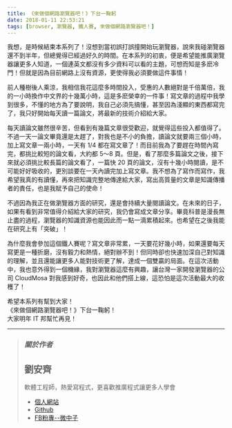 ```yaml
---
title: 《來做個網路瀏覽器吧！》下台一鞠躬
date: 2018-01-11 22:53:21
tags: [browser, 瀏覽器, 鐵人賽, 來做個網路瀏覽器吧！]
---
```


                    
&#x6211;&#x60F3;&#xFF0C;&#x662F;&#x6642;&#x5019;&#x7D50;&#x675F;&#x672C;&#x7CFB;&#x5217;&#x4E86;&#xFF01;&#x6C92;&#x60F3;&#x5230;&#x7576;&#x521D;&#x8AA4;&#x6253;&#x8AA4;&#x649E;&#x958B;&#x59CB;&#x73A9;&#x700F;&#x89BD;&#x5668;&#xFF0C;&#x8AAA;&#x4F86;&#x6211;&#x78B0;&#x700F;&#x89BD;&#x5668;&#x9084;&#x4E0D;&#x5230;&#x534A;&#x5E74;&#xFF0C;&#x4F46;&#x7E3D;&#x89BA;&#x5F97;&#x5DF2;&#x7D93;&#x904E;&#x597D;&#x4E45;&#x7684;&#x6642;&#x9593;&#x3002;&#x5728;&#x672C;&#x7CFB;&#x5217;&#x7684;&#x521D;&#x8877;&#xFF0C;&#x4FBF;&#x662F;&#x5E0C;&#x671B;&#x80FD;&#x63A8;&#x5EE3;&#x700F;&#x89BD;&#x5668;&#x8B93;&#x66F4;&#x591A;&#x4EBA;&#x77E5;&#x9053;&#xFF0C;&#x4E00;&#x500B;&#x9023;&#x82F1;&#x6587;&#x90FD;&#x6C92;&#x6709;&#x591A;&#x5C11;&#x8CC7;&#x6599;&#x53EF;&#x4EE5;&#x770B;&#x7684;&#x4E3B;&#x984C;&#xFF0C;&#x53EF;&#x60F3;&#x800C;&#x77E5;&#x662F;&#x591A;&#x9EBD;&#x51B7;&#x9580;&#xFF01;&#x4F46;&#x5C31;&#x662F;&#x56E0;&#x70BA;&#x76EE;&#x524D;&#x7DB2;&#x8DEF;&#x4E0A;&#x6C92;&#x6709;&#x8CC7;&#x6E90;&#xFF0C;&#x66F4;&#x4F7F;&#x5F97;&#x6211;&#x5FC5;&#x9808;&#x8981;&#x505A;&#x9019;&#x4EF6;&#x4E8B;&#x60C5;&#xFF01;</p>
<p>&#x524D;&#x4EBA;&#x7A2E;&#x6A39;&#x5F8C;&#x4EBA;&#x4E58;&#x6DBC;&#xFF0C;&#x6211;&#x76F8;&#x4FE1;&#x6211;&#x82B1;&#x9019;&#x9EBC;&#x591A;&#x6642;&#x9593;&#x6295;&#x5165;&#xFF0C;&#x53D7;&#x60E0;&#x7684;&#x4EBA;&#x6578;&#x7D55;&#x5C0D;&#x662F;&#x5343;&#x500D;&#x842C;&#x500D;&#xFF0C;&#x6211;&#x7684;&#x4E00;&#x5C0F;&#x6642;&#x63DB;&#x4F5C;&#x4E2D;&#x6587;&#x754C;&#x7684;&#x5341;&#x5E7E;&#x842C;&#x5C0F;&#x6642;&#xFF0C;&#x9019;&#x662F;&#x591A;&#x9EBD;&#x69AE;&#x5E78;&#x7684;&#x4E00;&#x4EF6;&#x4E8B;&#xFF01;&#x5BEB;&#x6587;&#x7AE0;&#x7684;&#x904E;&#x7A0B;&#x4E2D;&#x6211;&#x5B78;&#x5230;&#x5F88;&#x591A;&#xFF0C;&#x4E0D;&#x61C2;&#x7684;&#x5730;&#x65B9;&#x70BA;&#x4E86;&#x8981;&#x8AAA;&#x660E;&#xFF0C;&#x6211;&#x81EA;&#x5DF1;&#x5FC5;&#x9808;&#x5148;&#x641E;&#x61C2;&#xFF0C;&#x751A;&#x81F3;&#x56E0;&#x70BA;&#x6DFA;&#x986F;&#x7684;&#x6771;&#x897F;&#x90FD;&#x5BEB;&#x5B8C;&#x4E86;&#xFF0C;&#x6211;&#x53EA;&#x597D;&#x958B;&#x59CB;&#x6BCF;&#x5929;&#x8B80;&#x4E00;&#x7BC7;&#x8AD6;&#x6587;&#xFF0C;&#x5C07;&#x6700;&#x65B0;&#x7684;&#x6280;&#x8853;&#x4ECB;&#x7D39;&#x7D66;&#x5927;&#x5BB6;&#x3002;</p>
<p>&#x6BCF;&#x5929;&#x8B80;&#x8AD6;&#x6587;&#x96D6;&#x7136;&#x5F88;&#x8F9B;&#x82E6;&#xFF0C;&#x4F46;&#x770B;&#x5230;&#x6709;&#x5E7E;&#x7BC7;&#x6587;&#x7AE0;&#x5F88;&#x53D7;&#x6B61;&#x8FCE;&#xFF0C;&#x5C31;&#x89BA;&#x5F97;&#x9019;&#x4E9B;&#x6295;&#x5165;&#x90FD;&#x503C;&#x5F97;&#x4E86;&#x3002;&#x4E0D;&#x904E;&#x4E00;&#x5929;&#x4E00;&#x8AD6;&#x6587;&#x7562;&#x7ADF;&#x9084;&#x662F;&#x592A;&#x8D95;&#x4E86;&#xFF0C;&#x5C0D;&#x6211;&#x4E5F;&#x662F;&#x4E0D;&#x5C0F;&#x7684;&#x8CA0;&#x64D4;&#xFF0C;&#x8B80;&#x8AD6;&#x6587;&#x5C31;&#x8981;&#x5169;&#x4E09;&#x500B;&#x5C0F;&#x6642;&#xFF0C;&#x52A0;&#x4E0A;&#x5BEB;&#x6587;&#x7AE0;&#x4E00;&#x5169;&#x5C0F;&#x6642;&#xFF0C;&#x4E00;&#x5929;&#x6709; 1/4 &#x90FD;&#x5728;&#x5BEB;&#x6587;&#x7AE0;&#x4E86;&#xFF01;&#x800C;&#x76EE;&#x524D;&#x6211;&#x70BA;&#x4E86;&#x8981;&#x8D95;&#x5728;&#x6642;&#x9593;&#x5167;&#x5BEB;&#x5B8C;&#xFF0C;&#x90FD;&#x6311;&#x6BD4;&#x8F03;&#x77ED;&#x7684;&#x8AD6;&#x6587;&#x770B;&#xFF0C;&#x5927;&#x7D04;&#x90FD; 5&#xFF5E;8 &#x9801;&#x3002;&#x4F46;&#x662F;&#xFF0C;&#x770B;&#x4E86;&#x90A3;&#x9EBC;&#x591A;&#x7BC7;&#x8AD6;&#x6587;&#x4E4B;&#x5F8C;&#xFF0C;&#x63A5;&#x4E0B;&#x4F86;&#x5C31;&#x5FC5;&#x9808;&#x6311;&#x6BD4;&#x8F03;&#x9577;&#x7BC7;&#x7684;&#x8AD6;&#x6587;&#x770B;&#x4E86;&#xFF0C;&#x4E00;&#x7BC7;&#x5FEB; 20 &#x9801;&#x7684;&#x8AD6;&#x6587;&#xFF0C;&#x6C92;&#x6709;&#x5341;&#x5E7E;&#x5C0F;&#x6642;&#x95B1;&#x8B80;&#xFF0C;&#x662F;&#x4E0D;&#x53EF;&#x80FD;&#x597D;&#x597D;&#x5438;&#x6536;&#x7684;&#xFF0C;&#x66F4;&#x5225;&#x8AC7;&#x8981;&#x5728;&#x4E00;&#x5929;&#x5167;&#x8B80;&#x5B8C;&#x52A0;&#x4E0A;&#x5BEB;&#x6587;&#x7AE0;&#x3002;&#x6211;&#x4E0D;&#x60F3;&#x70BA;&#x4E86;&#x5BEB;&#x4F5C;&#x800C;&#x5BEB;&#x4F5C;&#xFF0C;&#x6211;&#x5E0C;&#x671B;&#x6211;&#x771F;&#x7684;&#x6709;&#x8B80;&#x61C2;&#xFF0C;&#x518D;&#x4F86;&#x628A;&#x77E5;&#x8B58;&#x5B8C;&#x6574;&#x5730;&#x50B3;&#x9054;&#x7D66;&#x5927;&#x5BB6;&#xFF0C;&#x5BEB;&#x51FA;&#x9AD8;&#x8CEA;&#x91CF;&#x7684;&#x6587;&#x7AE0;&#x662F;&#x77E5;&#x8B58;&#x50B3;&#x64AD;&#x8005;&#x7684;&#x8CAC;&#x4EFB;&#xFF0C;&#x4E5F;&#x662F;&#x6211;&#x8CE6;&#x4E88;&#x81EA;&#x5DF1;&#x7684;&#x4F7F;&#x547D;&#xFF01;</p>
<p>&#x4E0D;&#x904E;&#x56E0;&#x70BA;&#x6211;&#x6B63;&#x5728;&#x505A;&#x700F;&#x89BD;&#x5668;&#x65B9;&#x9762;&#x7684;&#x7814;&#x7A76;&#xFF0C;&#x9084;&#x662F;&#x6703;&#x6301;&#x7E8C;&#x5927;&#x91CF;&#x95B1;&#x8B80;&#x8AD6;&#x6587;&#x3002;&#x5728;&#x672A;&#x4F86;&#x7684;&#x65E5;&#x5B50;&#xFF0C;&#x5982;&#x679C;&#x6709;&#x770B;&#x5230;&#x975E;&#x5E38;&#x503C;&#x5F97;&#x4ECB;&#x7D39;&#x7D66;&#x5927;&#x5BB6;&#x7684;&#x7814;&#x7A76;&#xFF0C;&#x6211;&#x4ECD;&#x6703;&#x5BEB;&#x6210;&#x6587;&#x7AE0;&#x5206;&#x4EAB;&#x3002;&#x7562;&#x7ADF;&#x79D1;&#x666E;&#x662F;&#x6F2B;&#x9577;&#x7121;&#x6B62;&#x76E1;&#x7684;&#x904E;&#x7A0B;&#xFF0C;&#x700F;&#x89BD;&#x5668;&#x7684;&#x77E5;&#x8B58;&#x8CC7;&#x6E90;&#x4E5F;&#x80FD;&#x56E0;&#x6B64;&#x800C;&#x4E00;&#x9EDE;&#x4E00;&#x6EF4;&#x7D2F;&#x7A4D;&#x8D77;&#x4F86;&#x3002;&#x4E5F;&#x5E0C;&#x671B;&#x5728;&#x4E4B;&#x5F8C;&#x6211;&#x80FD;&#x5728;&#x7814;&#x7A76;&#x4E0A;&#x6709;&#x300C;&#x7A81;&#x7834;&#x300D;&#xFF01;</p>
<p>&#x70BA;&#x4EC0;&#x9EBC;&#x6211;&#x6703;&#x53C3;&#x52A0;&#x9019;&#x500B;&#x9435;&#x4EBA;&#x8CFD;&#x5462;&#xFF1F;&#x5BEB;&#x6587;&#x7AE0;&#x975E;&#x5E38;&#x7D2F;&#xFF0C;&#x4E00;&#x5929;&#x8981;&#x82B1;&#x597D;&#x5E7E;&#x5C0F;&#x6642;&#xFF0C;&#x5982;&#x679C;&#x9084;&#x8981;&#x6BCF;&#x5929;&#x5BEB;&#x66F4;&#x662F;&#x4E00;&#x7A2E;&#x6298;&#x78E8;&#xFF0C;&#x6C92;&#x6709;&#x6BC5;&#x529B;&#x548C;&#x71B1;&#x60C5;&#xFF0C;&#x7D55;&#x5C0D;&#x8FA6;&#x4E0D;&#x5230;&#xFF01;&#x4F46;&#x540C;&#x6642;&#x537B;&#x4E5F;&#x5FEB;&#x901F;&#x52A0;&#x6DF1;&#x81EA;&#x5DF1;&#x5C0D;&#x77E5;&#x8B58;&#x7684;&#x7406;&#x89E3;&#xFF0C;&#x4E26;&#x4E14;&#x9084;&#x80FD;&#x8B93;&#x66F4;&#x591A;&#x4EBA;&#x80FD;&#x5C0D;&#x6280;&#x8853;&#x66F4;&#x4E86;&#x89E3;&#xFF0C;&#x9054;&#x6210;&#x4E00;&#x500B;&#x96D9;&#x8D0F;&#x7684;&#x5C40;&#x9762;&#x3002;&#x5728;&#x9019;&#x6B21;&#x6D3B;&#x52D5;&#x4E2D;&#xFF0C;&#x6211;&#x4E5F;&#x610F;&#x5916;&#x5F97;&#x5230;&#x4E00;&#x500B;&#x6A5F;&#x7DE3;&#xFF0C;&#x6211;&#x5C0D;&#x700F;&#x89BD;&#x5668;&#x9019;&#x9EBC;&#x6709;&#x8208;&#x8DA3;&#xFF0C;&#x8B93;&#x53F0;&#x7063;&#x4E00;&#x5BB6;&#x958B;&#x767C;&#x700F;&#x89BD;&#x5668;&#x7684;&#x516C;&#x53F8; CloudMosa &#x5C0D;&#x6211;&#x611F;&#x5230;&#x597D;&#x5947;&#xFF0C;&#x4E5F;&#x56E0;&#x6B64;&#x548C;&#x4ED6;&#x5011;&#x642D;&#x4E0A;&#x7DDA;&#xFF0C;&#x9019;&#x6050;&#x6015;&#x662F;&#x9019;&#x6B21;&#x6D3B;&#x52D5;&#x6700;&#x5927;&#x7684;&#x6536;&#x7A6B;&#x4E86;&#xFF01;</p>
<p>&#x5E0C;&#x671B;&#x672C;&#x7CFB;&#x5217;&#x6709;&#x5E6B;&#x5230;&#x5927;&#x5BB6;&#xFF01;<br>
&#x300A;&#x4F86;&#x505A;&#x500B;&#x7DB2;&#x8DEF;&#x700F;&#x89BD;&#x5668;&#x5427;&#xFF01;&#x300B;&#x4E0B;&#x53F0;&#x4E00;&#x97A0;&#x8EAC;&#xFF01;<br>
&#x5927;&#x5BB6;&#x660E;&#x5E74; IT &#x90A6;&#x5E6B;&#x5FD9;&#x518D;&#x898B;&#xFF01;</p>
<hr>
<blockquote>
<h3><em><strong>&#x95DC;&#x65BC;&#x4F5C;&#x8005;</strong></em></h3>
<h2>&#x5289;&#x5B89;&#x9F4A;</h2>
<p>&#x8EDF;&#x9AD4;&#x5DE5;&#x7A0B;&#x5E2B;&#xFF0C;&#x71B1;&#x611B;&#x5BEB;&#x7A0B;&#x5F0F;&#xFF0C;&#x66F4;&#x559C;&#x6B61;&#x63A8;&#x5EE3;&#x7A0B;&#x5F0F;&#x8B93;&#x66F4;&#x591A;&#x4EBA;&#x5B78;&#x6703;</p>
<ul>
<li>
<a href="https://tigercosmos.github.io" target="_blank">&#x500B;&#x4EBA;&#x7DB2;&#x7AD9;</a>
</li>
<li>
<a href="https://github.com/tigercosmos" target="_blank">Github</a>
</li>
<li>
<a href="https://www.facebook.com/CodingNeutrino/" target="_blank">FB&#x7C89;&#x5C08;--&#x5FAE;&#x4E2D;&#x5B50;</a>
</li>
</ul>
</blockquote>
 <br>
                                                    </div>
                    </div>
                
